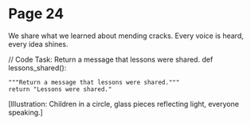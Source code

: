 ﻿# Page 24

We share what we learned about mending cracks.
Every voice is heard, every idea shines.

// Code Task: Return a message that lessons were shared.
def lessons_shared():

	"""Return a message that lessons were shared."""
	return "Lessons were shared."

[Illustration: Children in a circle, glass pieces reflecting light, everyone speaking.]
